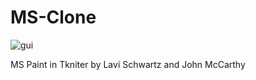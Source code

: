 # MS-Clone

![gui](https://user-images.githubusercontent.com/22828501/36120705-dec669d6-0ff8-11e8-9e00-07611722916b.png)

MS Paint in Tkniter by Lavi Schwartz and John McCarthy 
